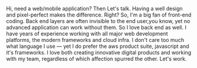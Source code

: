 Hi, need a web/mobile application? Then Let's talk.
Having a well design and pixel-perfect makes the difference. Right?  So, I'm a big fan of front-end coding. Back end layers are often invisible to the end user,you know,  yet no advanced application can work without them. So I love back end as well. 
I have years of experience working with all major web development platforms, the modern frameworks and cloud infra.
 I don't care too much what language I use — yet I do prefer the aws product suite, javascript and it's frameworks.
I love both creating innovative digital products and working with my team, regardless of which affection spurred the other.
Let's work.